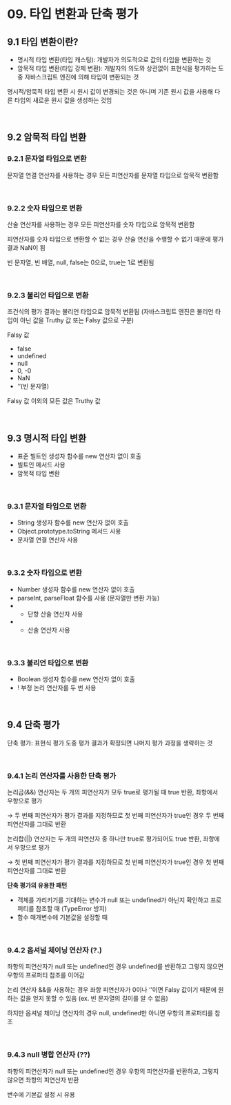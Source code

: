 # 09. 타입 변환과 단축 평가

## 9.1 타입 변환이란?

- 명시적 타입 변환(타입 캐스팅): 개발자가 의도적으로 값의 타입을 변환하는 것
- 암묵적 타입 변환(타입 강제 변환): 개발자의 의도와 상관없이 표현식을 평가하는 도중 자바스크립트 엔진에 의해 타입이 변환되는 것

명시적/암묵적 타입 변환 시 원시 값이 변경되는 것은 아니며 기존 원시 값을 사용해 다른 타입의 새로운 원시 값을 생성하는 것임

<br>

## 9.2 암묵적 타입 변환

### 9.2.1 문자열 타입으로 변환

문자열 연결 연산자를 사용하는 경우 모든 피연산자를 문자열 타입으로 암묵적 변환함

<br>

### 9.2.2 숫자 타입으로 변환

산술 연산자를 사용하는 경우 모든 피연산자를 숫자 타입으로 암묵적 변환함

피연산자를 숫자 타입으로 변환할 수 없는 경우 산술 연산을 수행할 수 없기 때문에 평가 결과 NaN이 됨

빈 문자열, 빈 배열, null, false는 0으로, true는 1로 변환됨

<br>

### 9.2.3 불리언 타입으로 변환

조건식의 평가 결과는 불리언 타입으로 암묵적 변환됨 (자바스크립트 엔진은 불리언 타입이 아닌 값을 Truthy 값 또는 Falsy 값으로 구분)

Falsy 값

- false
- undefined
- null
- 0, -0
- NaN
- ‘’(빈 문자열)

Falsy 값 이외의 모든 값은 Truthy 값

<br>

## 9.3 명시적 타입 변환

- 표준 빌트인 생성자 함수를 new 연산자 없이 호출
- 빌트인 메서드 사용
- 암묵적 타입 변환

<br>

### 9.3.1 문자열 타입으로 변환

- String 생성자 함수를 new 연산자 없이 호출
- Object.prototype.toString 메서드 사용
- 문자열 연결 연산자 사용

<br>

### 9.3.2 숫자 타입으로 변환

- Number 생성자 함수를 new 연산자 없이 호출
- parseInt, parseFloat 함수를 사용 (문자열만 변환 가능)
- - 단항 산술 연산자 사용
- - 산술 연산자 사용

<br>

### 9.3.3 불리언 타입으로 변환

- Boolean 생성자 함수를 new 연산자 없이 호출
- ! 부정 논리 연산자를 두 번 사용

<br>

## 9.4 단축 평가

단축 평가: 표현식 평가 도중 평가 결과가 확정되면 나머지 평가 과정을 생략하는 것

<br>

### 9.4.1 논리 연산자를 사용한 단축 평가

논리곱(&&) 연산자는 두 개의 피연산자가 모두 true로 평가될 때 true 반환, 좌항에서 우항으로 평가

→ 두 번째 피연산자가 평가 결과를 지정하므로 첫 번째 피연산자가 true인 경우 두 번째 피연산자를 그대로 반환

논리합(||) 연산자는 두 개의 피연산자 중 하나만 true로 평가되어도 true 반환, 좌항에서 우항으로 평가

→ 첫 번째 피연산자가 평가 결과를 지정하므로 첫 번째 피연산자가 true인 경우 첫 번째 피연산자를 그대로 반환

**단축 평가의 유용한 패턴**

- 객체를 가리키기를 기대하는 변수가 null 또는 undefined가 아닌지 확인하고 프로퍼티를 참조할 때 (TypeError 방지)
- 함수 매개변수에 기본값을 설정할 때

<br>

### 9.4.2 옵셔널 체이닝 연산자 (?.)

좌항의 피연산자가 null 또는 undefined인 경우 undefined를 반환하고 그렇지 않으면 우항의 프로퍼티 참조를 이어감

논리 연산자 &&을 사용하는 경우 좌항 피연산자가 0이나 ‘’이면 Falsy 값이기 때문에 원하는 값을 얻지 못할 수 있음 (ex. 빈 문자열의 길이를 알 수 없음)

하지만 옵셔널 체이닝 연산자의 경우 null, undefined만 아니면 우항의 프로퍼티를 참조

<br>

### 9.4.3 null 병합 연산자 (??)

좌항의 피연산자가 null 또는 undefined인 경우 우항의 피연산자를 반환하고, 그렇지 않으면 좌항의 피연산자 반환

변수에 기본값 설정 시 유용